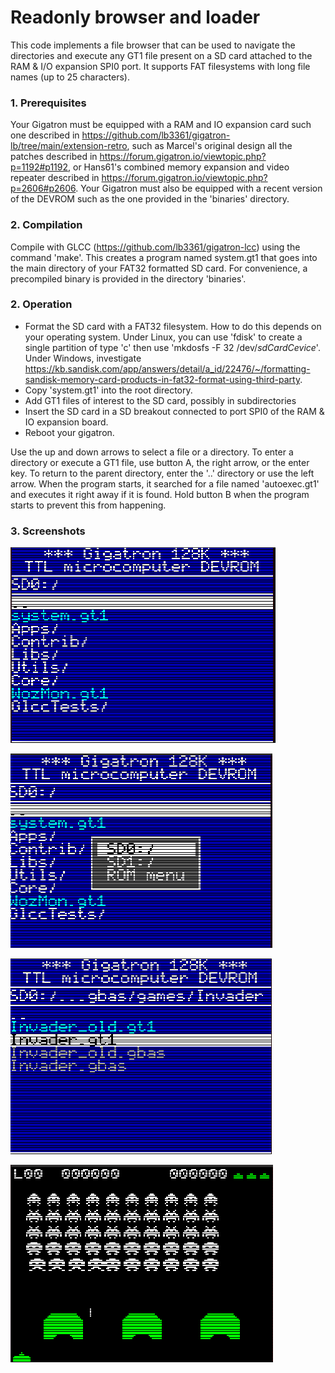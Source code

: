 # Readonly browser and loader

This code implements a file browser that can be used to navigate the 
directories and execute any GT1 file present on a SD card attached to the RAM & I/O 
expansion SPI0 port.  It supports FAT filesystems with long file names (up to 25 characters).


### 1. Prerequisites

Your Gigatron must be equipped with a RAM and IO expansion card such
one described in https://github.com/lb3361/gigatron-lb/tree/main/extension-retro, such as
Marcel's original design all the patches described in https://forum.gigatron.io/viewtopic.php?p=1192#p1192,
or Hans61's combined memory expansion and video repeater described in https://forum.gigatron.io/viewtopic.php?p=2606#p2606.
Your Gigatron must also be equipped with a recent version of the DEVROM such as
the one provided in the 'binaries' directory. 

### 2. Compilation

Compile with GLCC (https://github.com/lb3361/gigatron-lcc) using the command 'make'.
This creates a program named system.gt1 that goes into the main directory of your FAT32 formatted SD card.
For convenience, a precompiled binary is provided in the directory 'binaries'.

### 2. Operation

* Format the SD card with a FAT32 filesystem. How to do this depends on your operating system. Under Linux, you can use 'fdisk' to create a single partition of type 'c' then use 'mkdosfs -F 32 /dev/*sdCardCevice*'. Under Windows, investigate https://kb.sandisk.com/app/answers/detail/a_id/22476/~/formatting-sandisk-memory-card-products-in-fat32-format-using-third-party.
* Copy 'system.gt1' into the root directory.
* Add GT1 files of interest to the SD card, possibly in subdirectories
* Insert the SD card in a SD breakout connected to port SPI0 of the RAM & IO expansion board.
* Reboot your gigatron.

Use the up and down arrows to select a file or a directory.
To enter a directory or execute a GT1 file, use button A, the right arrow, or the enter key.
To return to the parent directory, enter the '..' directory or use the left arrow.
When the program starts, it searched for a file named 'autoexec.gt1' and executes it right away 
if it is found. Hold button B when the program starts to prevent this from happening.

### 3. Screenshots

![Screenshot1](images/shot1.png)

![Screenshot2](images/shot2.png)

![Screenshot3](images/shot3.png)

![Screenshot4](images/shot4.png)

